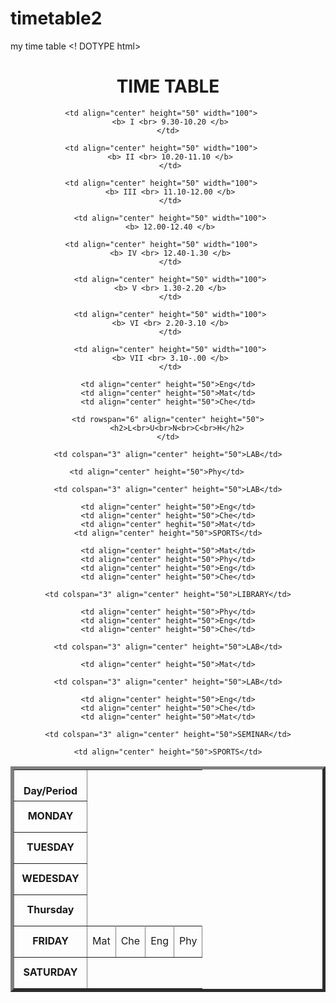 # timetable2
my time table
<! DOTYPE html>
<html>

  <body>

   <center> <h1> TIME TABLE </h1> <center>

   <table border="5" cellspacing="0" align="center">

   <!--<caption>Timetable</caption>-->

  <tr>
     <td align="center" height="50" width="100">
     <br> <b> Day/Period </b> </br>
     </td>

     <td align="center" height="50" width="100">    
     <b> I <br> 9.30-10.20 </b>
     </td> 
     
     <td align="center" height="50" width="100">    
     <b> II <br> 10.20-11.10 </b>
     </td>
     
     <td align="center" height="50" width="100">    
     <b> III <br> 11.10-12.00 </b>
     </td>
   
     <td align="center" height="50" width="100">
     <b> 12.00-12.40 </b>

     <td align="center" height="50" width="100">    
     <b> IV <br> 12.40-1.30 </b>
     </td>

     <td align="center" height="50" width="100">
     <b> V <br> 1.30-2.20 </b>
     </td>

     <td align="center" height="50" width="100">
     <b> VI <br> 2.20-3.10 </b>
     </td>

     <td align="center" height="50" width="100">
     <b> VII <br> 3.10-.00 </b>
     </td>
  </tr>


  <tr>
    <td align="center" height="50">
    <b> MONDAY </b> <br>
    </td>

    <td align="center" height="50">Eng</td>
    <td align="center" height="50">Mat</td>
    <td align="center" height="50">Che</td>

    <td rowspan="6" align="center" height="50">
        <h2>L<br>U<br>N<br>C<br>H</h2>
    </td>

    <td colspan="3" align="center" height="50">LAB</td>

    <td align="center" height="50">Phy</td>     
  </tr>

  <tr>
    <td align="center" height="50">
       <b>TUESDAY</b>
    </td>

    <td colspan="3" align="center" height="50">LAB</td>

    <td align="center" height="50">Eng</td>
    <td align="center" height="50">Che</td>
    <td align="center" heghit="50">Mat</td>
    <td align="center" height="50">SPORTS</td>
  </tr>

  <tr>
   <td align="center" height="50">
     <b>WEDESDAY</b>
   </td>
    
    <td align="center" height="50">Mat</td>
    <td align="center" height="50">Phy</td>
    <td align="center" height="50">Eng</td>
    <td align="center" height="50">Che</td>

    <td colspan="3" align="center" height="50">LIBRARY</td>
 </tr>

  <tr>
    <td align="center" height="50">
       <b>Thursday</b>
     </td>

    <td align="center" height="50">Phy</td>
    <td align="center" height="50">Eng</td>
    <td align="center" height="50">Che</td>
    
    <td colspan="3" align="center" height="50">LAB</td>

    <td align="center" height="50">Mat</td>
  </tr>

  <tr>
    <td align="center" height="50">
       <b>FRIDAY</b>
    </td>

    <td colspan="3" align="center" height="50">LAB</td>

   <td align="center" height="50">Mat</td>
   <td align="center" height="50">Che</td>
   <td align="center" height="50">Eng</td>
   <td align="center" height="50">Phy</td>
  </tr>

  <tr>
    <td align="center" height="50">
      <b>SATURDAY</b>
    </td>
  
    <td align="center" height="50">Eng</td>
    <td align="center" height="50">Che</td>
    <td align="center" height="50">Mat</td>

    <td colspan="3" align="center" height="50">SEMINAR</td>

    <td align="center" height="50">SPORTS</td>

  

  </table>

  </body>

</html>
